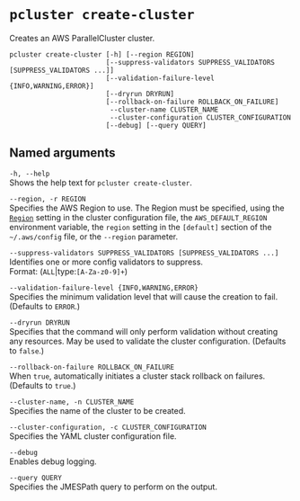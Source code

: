 # `pcluster create-cluster`<a name="pcluster.create-cluster-v3"></a>

Creates an AWS ParallelCluster cluster\.

```
pcluster create-cluster [-h] [--region REGION]
                        [--suppress-validators SUPPRESS_VALIDATORS [SUPPRESS_VALIDATORS ...]]
                        [--validation-failure-level {INFO,WARNING,ERROR}]
                        [--dryrun DRYRUN]
                        [--rollback-on-failure ROLLBACK_ON_FAILURE]
                         --cluster-name CLUSTER_NAME
                         --cluster-configuration CLUSTER_CONFIGURATION
                        [--debug] [--query QUERY]
```

## Named arguments<a name="pcluster-v3.create-cluster.namedargs"></a>

`-h, --help`  
Shows the help text for `pcluster create-cluster`\.

`--region, -r REGION`  
Specifies the AWS Region to use\. The Region must be specified, using the [`Region`](cluster-configuration-file-v3.md#yaml-Region) setting in the cluster configuration file, the `AWS_DEFAULT_REGION` environment variable, the `region` setting in the `[default]` section of the `~/.aws/config` file, or the `--region` parameter\.

`--suppress-validators SUPPRESS_VALIDATORS [SUPPRESS_VALIDATORS ...]`  
Identifies one or more config validators to suppress\.  
 Format: \(`ALL`\|type:`[A-Za-z0-9]+`\)

`--validation-failure-level {INFO,WARNING,ERROR}`  
Specifies the minimum validation level that will cause the creation to fail\. \(Defaults to `ERROR`\.\)

`--dryrun DRYRUN`  
Specifies that the command will only perform validation without creating any resources\. May be used to validate the cluster configuration\. \(Defaults to `false`\.\)

`--rollback-on-failure ROLLBACK_ON_FAILURE`  
When `true`, automatically initiates a cluster stack rollback on failures\. \(Defaults to `true`\.\)

`--cluster-name, -n CLUSTER_NAME`  
Specifies the name of the cluster to be created\.

`--cluster-configuration, -c CLUSTER_CONFIGURATION`  
Specifies the YAML cluster configuration file\.

`--debug`  
Enables debug logging\.

`--query QUERY`  
Specifies the JMESPath query to perform on the output\.